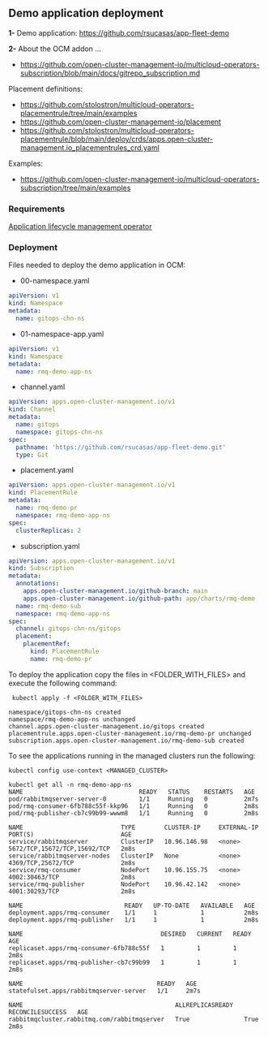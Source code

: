 ## Demo application deployment

**1-** Demo application: https://github.com/rsucasas/app-fleet-demo

**2-** About the OCM addon ...

- https://github.com/open-cluster-management-io/multicloud-operators-subscription/blob/main/docs/gitrepo_subscription.md

Placement definitions:

- https://github.com/stolostron/multicloud-operators-placementrule/tree/main/examples
- https://github.com/open-cluster-management-io/placement
- https://github.com/stolostron/multicloud-operators-placementrule/blob/main/deploy/crds/apps.open-cluster-management.io_placementrules_crd.yaml

Examples:

- https://github.com/open-cluster-management-io/multicloud-operators-subscription/tree/main/examples

### Requirements

[Application lifecycle management operator](https://open-cluster-management.io/getting-started/integration/app-lifecycle/)


### Deployment

Files needed to deploy the demo application in OCM:

- 00-namespace.yaml

```yaml
apiVersion: v1
kind: Namespace
metadata:
  name: gitops-chn-ns
```

- 01-namespace-app.yaml

```yaml
apiVersion: v1
kind: Namespace
metadata:
  name: rmq-demo-app-ns
```

- channel.yaml

```yaml
apiVersion: apps.open-cluster-management.io/v1
kind: Channel
metadata:
  name: gitops
  namespace: gitops-chn-ns
spec:
  pathname: 'https://github.com/rsucasas/app-fleet-demo.git'
  type: Git
```

- placement.yaml

```yaml
apiVersion: apps.open-cluster-management.io/v1
kind: PlacementRule
metadata:
  name: rmq-demo-pr
  namespace: rmq-demo-app-ns
spec:
  clusterReplicas: 2
```

- subscription.yaml

```yaml
apiVersion: apps.open-cluster-management.io/v1
kind: Subscription
metadata:
  annotations:
    apps.open-cluster-management.io/github-branch: main
    apps.open-cluster-management.io/github-path: app/charts/rmq-demo
  name: rmq-demo-sub
  namespace: rmq-demo-app-ns
spec:
  channel: gitops-chn-ns/gitops
  placement:
    placementRef:
      kind: PlacementRule
      name: rmq-demo-pr
```

To deploy the application copy the files in <FOLDER_WITH_FILES> and execute the following command: 

```
 kubectl apply -f <FOLDER_WITH_FILES>
 
namespace/gitops-chn-ns created
namespace/rmq-demo-app-ns unchanged
channel.apps.open-cluster-management.io/gitops created
placementrule.apps.open-cluster-management.io/rmq-demo-pr unchanged
subscription.apps.open-cluster-management.io/rmq-demo-sub created
```

To see the applications running in the managed clusters run the following:

```
kubectl config use-context <MANAGED_CLUSTER>

kubectl get all -n rmq-demo-app-ns
NAME                                READY   STATUS    RESTARTS   AGE
pod/rabbitmqserver-server-0         1/1     Running   0          2m7s
pod/rmq-consumer-6fb788c55f-kkp96   1/1     Running   0          2m8s
pod/rmq-publisher-cb7c99b99-wwwm8   1/1     Running   0          2m8s

NAME                           TYPE        CLUSTER-IP     EXTERNAL-IP   PORT(S)                        AGE
service/rabbitmqserver         ClusterIP   10.96.146.98   <none>        5672/TCP,15672/TCP,15692/TCP   2m8s
service/rabbitmqserver-nodes   ClusterIP   None           <none>        4369/TCP,25672/TCP             2m8s
service/rmq-consumer           NodePort    10.96.155.75   <none>        4002:30463/TCP                 2m8s
service/rmq-publisher          NodePort    10.96.42.142   <none>        4001:30293/TCP                 2m8s

NAME                            READY   UP-TO-DATE   AVAILABLE   AGE
deployment.apps/rmq-consumer    1/1     1            1           2m8s
deployment.apps/rmq-publisher   1/1     1            1           2m8s

NAME                                      DESIRED   CURRENT   READY   AGE
replicaset.apps/rmq-consumer-6fb788c55f   1         1         1       2m8s
replicaset.apps/rmq-publisher-cb7c99b99   1         1         1       2m8s

NAME                                     READY   AGE
statefulset.apps/rabbitmqserver-server   1/1     2m7s

NAME                                          ALLREPLICASREADY   RECONCILESUCCESS   AGE
rabbitmqcluster.rabbitmq.com/rabbitmqserver   True               True               2m8s
```


